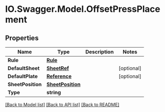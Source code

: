 # IO.Swagger.Model.OffsetPressPlacement
## Properties

Name | Type | Description | Notes
------------ | ------------- | ------------- | -------------
**Rule** | [**Rule**](Rule.md) |  | 
**DefaultSheet** | [**SheetRef**](SheetRef.md) |  | [optional] 
**DefaultPlate** | [**Reference**](Reference.md) |  | [optional] 
**SheetPosition** | [**SheetPosition**](SheetPosition.md) |  | 
**Type** | **string** |  | 

[[Back to Model list]](../README.md#documentation-for-models) [[Back to API list]](../README.md#documentation-for-api-endpoints) [[Back to README]](../README.md)


